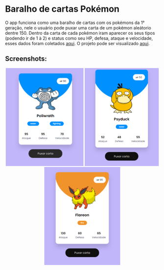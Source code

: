 # Baralho de cartas Pokémon
O app funciona como uma baralho de cartas com os pokémons da 1° geração, nele o usuário pode puxar uma carta de um pokémon aleátorio dentre 150. 
Dentro da carta de cada pokémon iram aparecer os seus tipos (podendo ir de 1 à 2) e status como seu HP, defesa, ataque e velocidade, esses dados foram coletados 
<a href = "https://pokeapi.co/api/v2/pokemon/">aqui</a>. O projeto pode ser visualizado <a href = "https://baralho-de-cartas-pokemon.vercel.app">aqui</a>.

## Screenshots:

<div align="center">
  <img height="320em" src="https://github.com/Chaicoo/Baralho-de-cartas-Pokemon/blob/main/Screenshots/Screenshot_1.png"/>
   <img height="320em" src="https://github.com/Chaicoo/Baralho-de-cartas-Pokemon/blob/main/Screenshots/Screenshot_2.png"/>
  <img height="320em" src="https://github.com/Chaicoo/Baralho-de-cartas-Pokemon/blob/main/Screenshots/Screenshot_6.png"/>
</div>
